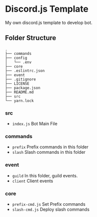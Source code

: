 # Discord.js Template

My own discord.js template to develop bot.

## Folder Structure

```text
.
├── commands
├── config
│   └── .env
├── core
├── .eslintrc.json
├── event
├── .gitignore
├── LICENSE
├── package.json
├── README.md
├── src
└── yarn.lock
```

### src

* `index.js` Bot Main File

### commands

* `prefix` Prefix commands in this folder
* `slash` Slash commands in this folder

### event

* `guild` In this folder, guild events.
* `client` Client events

### core

* `prefix-cmd.js` Set Prefix commands
* `slash-cmd.js` Deploy slash commands
